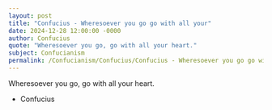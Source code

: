 ```yaml
---
layout: post
title: "Confucius - Wheresoever you go go with all your"
date: 2024-12-28 12:00:00 -0000
author: Confucius
quote: "Wheresoever you go, go with all your heart."
subject: Confucianism
permalink: /Confucianism/Confucius/Confucius - Wheresoever you go go with all your
---
```


Wheresoever you go, go with all your heart.

- Confucius
